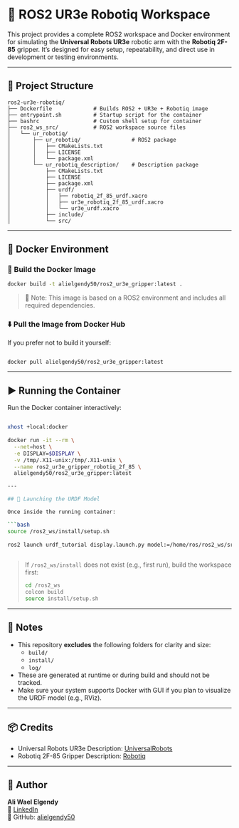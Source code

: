 # 🤖 ROS2 UR3e Robotiq Workspace

This project provides a complete ROS2 workspace and Docker environment for simulating the **Universal Robots UR3e** robotic arm with the **Robotiq 2F-85** gripper. It’s designed for easy setup, repeatability, and direct use in development or testing environments.

---

## 📁 Project Structure

```
ros2-ur3e-robotiq/
├── Dockerfile             # Builds ROS2 + UR3e + Robotiq image
├── entrypoint.sh          # Startup script for the container
├── bashrc                 # Custom shell setup for container
├── ros2_ws_src/           # ROS2 workspace source files
│   └── ur_robotiq/
│       ├── ur_robotiq/                # ROS2 package
│       │   ├── CMakeLists.txt
│       │   ├── LICENSE
│       │   └── package.xml
│       └── ur_robotiq_description/    # Description package
│           ├── CMakeLists.txt
│           ├── LICENSE
│           ├── package.xml
│           ├── urdf/
│           │   ├── robotiq_2f_85_urdf.xacro
│           │   ├── ur3e_robotiq_2f_85_urdf.xacro
│           │   └── ur3e_urdf.xacro
│           ├── include/
│           └── src/
```

---

## 🐳 Docker Environment

### 🔨 Build the Docker Image

```bash
docker build -t alielgendy50/ros2_ur3e_gripper:latest .
```

> 🧠 Note: This image is based on a ROS2 environment and includes all required dependencies.

### ⬇️ Pull the Image from Docker Hub

If you prefer not to build it yourself:

```bash

docker pull alielgendy50/ros2_ur3e_gripper:latest
```

---

## ▶️ Running the Container

Run the Docker container interactively:

```bash

xhost +local:docker
  
docker run -it --rm \
  --net=host \
  -e DISPLAY=$DISPLAY \
  -v /tmp/.X11-unix:/tmp/.X11-unix \
  --name ros2_ur3e_gripper_robotiq_2f_85 \
  alielgendy50/ros2_ur3e_gripper:latest

---

## 🚀 Launching the URDF Model

Once inside the running container:

```bash
source /ros2_ws/install/setup.sh
  
ros2 launch urdf_tutorial display.launch.py model:=/home/ros/ros2_ws/src/ur_robotiq/ur_robotiq_description/urdf/ur3e_robotiq_2f_85_urdf.xacro  
  
```

> If `/ros2_ws/install` does not exist (e.g., first run), build the workspace first:
>
> ```bash
> cd /ros2_ws
> colcon build
> source install/setup.sh
> ```

---

## 📝 Notes

- This repository **excludes** the following folders for clarity and size:
  - `build/`
  - `install/`
  - `log/`
- These are generated at runtime or during build and should not be tracked.
- Make sure your system supports Docker with GUI if you plan to visualize the URDF model (e.g., RViz).

---

## 📦 Credits

- Universal Robots UR3e Description: [UniversalRobots](https://github.com/UniversalRobots)
- Robotiq 2F-85 Gripper Description: [Robotiq](https://github.com/ros-industrial/robotiq)

---

## 🔗 Author

**Ali Wael Elgendy**  
🔗 [LinkedIn](https://www.linkedin.com/in/ali-elgendy-18913b1aa)  
🐙 GitHub: [alielgendy50](https://github.com/alielgendy50)

